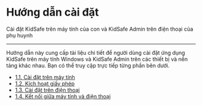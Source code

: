 # Hướng dẫn cài đặt

Cài đặt KidSafe trên máy tính của con và KidSafe Admin trên điện thoại của phụ huynh

---

Hướng dẫn này cung cấp tài liệu chi tiết để người dùng cài đặt ứng dụng KidSafe trên máy tính Windows và KidSafe Admin trên các thiết bị và nền tảng khác nhau. Bạn có thể truy cập trực tiếp từng phần bên dưới.

-   [1.1. Cài đặt trên máy tính](install-on-computer.md)
-   [1.2. Kích hoạt giấy phép](activate-license.md)
-   [1.3. Cài đặt trên điện thoại](install-on-phone.md)
-   [1.4. Kết nối giữa máy tính và điện thoại](link-computer-to-phone.md)
